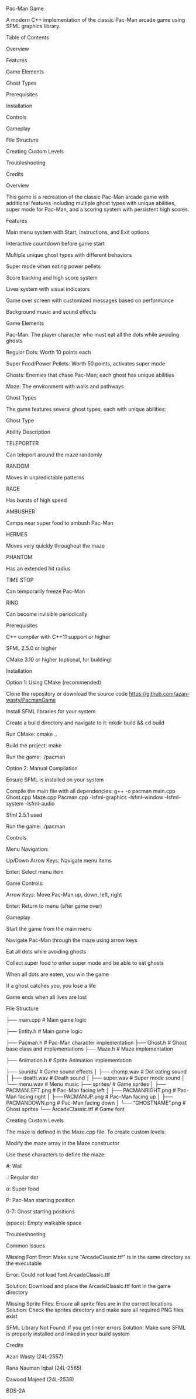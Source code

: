Pac-Man Game 

A modern C++ implementation of the classic Pac-Man arcade game using SFML graphics library. 

Table of Contents 

Overview 

Features 

Game Elements 

Ghost Types 

Prerequisites 

Installation 

Controls 

Gameplay 

File Structure 

Creating Custom Levels 

Troubleshooting 

Credits 

Overview 

This game is a recreation of the classic Pac-Man arcade game with additional features including multiple ghost types with unique abilities, super mode for Pac-Man, and a scoring system with persistent high scores. 

Features 

Main menu system with Start, Instructions, and Exit options 

Interactive countdown before game start 

Multiple unique ghost types with different behaviors 

Super mode when eating power pellets 

Score tracking and high score system 

Lives system with visual indicators 

Game over screen with customized messages based on performance 

Background music and sound effects 

Game Elements 

Pac-Man: The player character who must eat all the dots while avoiding ghosts 

Regular Dots: Worth 10 points each 

Super Food/Power Pellets: Worth 50 points, activates super mode 

Ghosts: Enemies that chase Pac-Man; each ghost has unique abilities 

Maze: The environment with walls and pathways 

Ghost Types 

The game features several ghost types, each with unique abilities: 

Ghost Type 

Ability Description 

TELEPORTER 

Can teleport around the maze randomly 

RANDOM 

Moves in unpredictable patterns 

RAGE 

Has bursts of high speed 

AMBUSHER 

Camps near super food to ambush Pac-Man 

HERMES 

Moves very quickly throughout the maze 

PHANTOM 

Has an extended hit radius 

TIME STOP 

Can temporarily freeze Pac-Man 

RING 

Can become invisible periodically 

Prerequisites 

C++ compiler with C++11 support or higher 

SFML 2.5.0 or higher 

CMake 3.10 or higher (optional, for building) 

Installation 

Option 1: Using CMake (recommended)  

Clone the repository or download the source code https://github.com/azan-wasty/PacmanGame 

Install SFML libraries for your system 

Create a build directory and navigate to it: mkdir build && cd build 
 

Run CMake: cmake .. 
 

Build the project: make 
 

Run the game: ./pacman 
 

Option 2: Manual Compilation 

Ensure SFML is installed on your system 

Compile the main file with all dependencies: g++ -o pacman main.cpp Ghost.cpp Maze.cpp Pacman.cpp -lsfml-graphics -lsfml-window -lsfml-system -lsfml-audio 

Sfml 2.5.1 used 
 

Run the game: ./pacman 
 

Controls 

Menu Navigation: 

Up/Down Arrow Keys: Navigate menu items 

Enter: Select menu item 

Game Controls: 

Arrow Keys: Move Pac-Man up, down, left, right 

Enter: Return to menu (after game over) 

Gameplay 

Start the game from the main menu 

Navigate Pac-Man through the maze using arrow keys 

Eat all dots while avoiding ghosts 

Collect super food to enter super mode and be able to eat ghosts 

When all dots are eaten, you win the game 

If a ghost catches you, you lose a life 

Game ends when all lives are lost 

File Structure 

├── main.cpp               # Main game logic 

├── Entity.h                                               # Main game logic 
  
├── Pacman.h               # Pac-Man character implementation 
├── Ghost.h                # Ghost base class and implementations 
├── Maze.h                 # Maze implementation 

├── Animation.h             # Sprite Animation implementation 

 
├── sounds/                # Game sound effects 
│   ├── chomp.wav          # Dot eating sound 
│   ├── death.wav          # Death sound 
│   ├── super.wav          # Super mode sound 
│   └── menu.wav           # Menu music 
├── sprites/               # Game sprites 
│   ├── PACMANLEFT.png     # Pac-Man facing left 
│   ├── PACMANRIGHT.png    # Pac-Man facing right 
│   ├── PACMANUP.png       # Pac-Man facing up 
│   ├── PACMANDOWN.png     # Pac-Man facing down 
│   └── “GHOSTNAME”.png    # Ghost sprites 
└── ArcadeClassic.ttf      # Game font 
  

Creating Custom Levels 

The maze is defined in the Maze.cpp file. To create custom levels: 

Modify the maze array in the Maze constructor 

Use these characters to define the maze:  

#: Wall 

.: Regular dot 

o: Super food 

P: Pac-Man starting position 

0-7: Ghost starting positions 

(space): Empty walkable space 

Troubleshooting 

Common Issues 

Missing Font Error: Make sure "ArcadeClassic.ttf" is in the same directory as the executable 

Error: Could not load font ArcadeClassic.ttf 
  

Solution: Download and place the ArcadeClassic.ttf font in the game directory 

Missing Sprite Files: Ensure all sprite files are in the correct locations Solution: Check the sprites directory and make sure all required PNG files exist 

SFML Library Not Found: If you get linker errors Solution: Make sure SFML is properly installed and linked in your build system 

Credits 

Azan Wasty (24L-2557) 

Rana Nauman Iqbal (24L-2565) 

Dawood Majeed (24L-2538) 

BDS-2A 
